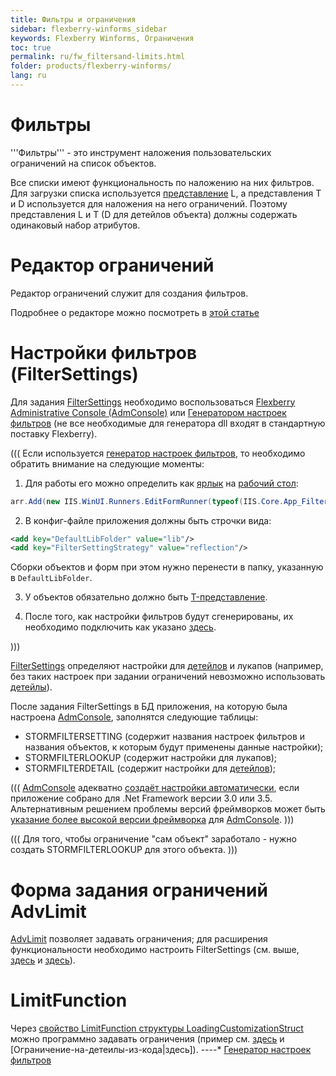 ```yaml
---
title: Фильтры и ограничения
sidebar: flexberry-winforms_sidebar
keywords: Flexberry Winforms, Ограничения
toc: true
permalink: ru/fw_filtersand-limits.html
folder: products/flexberry-winforms/
lang: ru
---
```


# Фильтры

'''Фильтры''' - это инструмент наложения пользовательских ограничений на список объектов.

Все списки имеют функциональность по наложению на них фильтров. Для загрузки списка используется [представление](fd_view-types.html) L, а представления T и D используется для наложения на него ограничений. Поэтому представления L и T (D для детейлов объекта) должны содержать одинаковый набор атрибутов.

# Редактор ограничений

Редактор ограничений служит для создания фильтров.

Подробнее о редакторе можно посмотреть в [этой статье](fw_limit-editor-simple-view.html)

# Настройки фильтров (FilterSettings)
Для задания [FilterSettings](fw_filter-settings.html) необходимо воспользоваться [Flexberry Administrative Console (AdmConsole)]() или [Генератором настроек фильтров](прикладные-системы_Генератор-настроек-фильтров.html) (не все необходимые для генератора dll входят в стандартную поставку Flexberry).


(((
<msg type=note>Если используется [генератор настроек фильтров](прикладные-системы_Генератор-настроек-фильтров.html), то необходимо обратить внимание на следующие моменты: 

1. Для работы его можно определить как [ярлык](Ярлыки-рабочего-стола.html) на [рабочий стол](fw_app-desktop.html):
```cs
arr.Add(new IIS.WinUI.Runners.EditFormRunner(typeof(IIS.Core.App_FilterSettingsGeneratorE), "Администрирование", "Генератор настроек фильтров", "", new IIS.Core.App_FilterSettingsGenerator(), typeof(IIS.Core.App_FilterSettingsGenerator), false));
```
2. В конфиг-файле приложения должны быть строчки вида:
```xml
<add key="DefaultLibFolder" value="lib"/>
<add key="FilterSettingStrategy" value="reflection"/>
```
Сборки объектов и форм при этом нужно перенести в папку, указанную в `DefaultLibFolder`. 

3. У объектов обязательно должно быть [T-представление](fd_t-view.html). 

4. После того, как настройки фильтров будут сгенерированы, их необходимо подключить как указано [здесь](fw_filter-settings.html).
</msg>
)))


[FilterSettings](fw_filter-settings.html) определяют настройки для [детейлов](fd_key-concepts.html) и лукапов (например, без таких настроек при задании ограничений невозможно использовать [детейлы](fd_key-concepts.html)). 


После задания FilterSettings в БД приложения, на которую была настроена [AdmConsole](), заполнятся следующие таблицы:
* STORMFILTERSETTING (содержит названия настроек фильтров и названия объектов, к которым будут применены данные настройки);
* STORMFILTERLOOKUP (содержит настройки для лукапов); 
* STORMFILTERDETAIL (содержит настройки для [детейлов](fd_key-concepts.html));

(((
<msg type=note>[AdmConsole]() адекватно [создаёт настройки автоматически](fw_filter-settings.html), если приложение собрано для .Net Framework версии 3.0 или 3.5. Альтернативным решением проблемы версий фреймворков может быть [указание более высокой версии фреймворка](set-runtime-dotnet-version.html) для [AdmConsole]().</msg>
)))

(((
<msg type=note>Для того, чтобы ограничение "сам объект" заработало - нужно создать STORMFILTERLOOKUP для этого объекта.</msg>
)))

# Форма задания ограничений AdvLimit
[AdvLimit](limitation-edit-form.html) позволяет задавать ограничения; для расширения функциональности необходимо настроить FilterSettings (см. выше, [здесь](fw_filter-settings.html) и [здесь](fw_filter-example.html)).

# LimitFunction
Через [свойство LimitFunction структуры LoadingCustomizationStruct](fo_loading-customization-struct.html) можно программно задавать ограничения (пример см. [здесь](filter-settings-for-use-in-lists.html) и [Ограничение-на-детеилы-из-кода|здесь]).
----* [Генератор настроек фильтров](прикладные-системы_Генератор-настроек-фильтров.html)